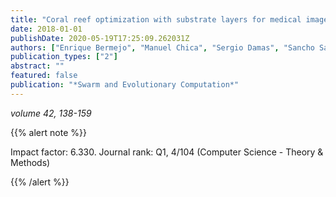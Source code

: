 ```yaml
---
title: "Coral reef optimization with substrate layers for medical image registration"
date: 2018-01-01
publishDate: 2020-05-19T17:25:09.262031Z
authors: ["Enrique Bermejo", "Manuel Chica", "Sergio Damas", "Sancho Salcedo-Sanz", "Oscar Cordón"]
publication_types: ["2"]
abstract: ""
featured: false
publication: "*Swarm and Evolutionary Computation*"
---
```



_volume 42, 138-159_


{{% alert note %}}

Impact factor: 6.330. Journal rank: Q1, 4/104 (Computer Science - Theory & Methods)

{{% /alert %}}
